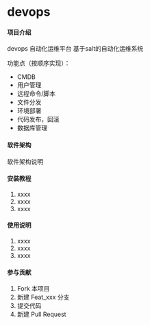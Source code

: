 # devops

#### 项目介绍
devops 自动化运维平台
基于salt的自动化运维系统

功能点（按顺序实现）：
* CMDB
* 用户管理
* 远程命令/脚本
* 文件分发
* 环境部署
* 代码发布，回滚
* 数据库管理


#### 软件架构
软件架构说明


#### 安装教程

1. xxxx
2. xxxx
3. xxxx

#### 使用说明

1. xxxx
2. xxxx
3. xxxx

#### 参与贡献

1. Fork 本项目
2. 新建 Feat_xxx 分支
3. 提交代码
4. 新建 Pull Request
